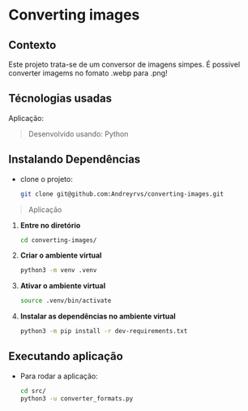 # Converting images

## Contexto

Este projeto trata-se de um conversor de imagens simpes. É possivel converter imagems no fomato .webp para .png!

## Técnologias usadas

Aplicação:
> Desenvolvido usando: Python

## Instalando Dependências

* clone o projeto:

  ```bash
  git clone git@github.com:Andreyrvs/converting-images.git
  ```

> Aplicação

1. **Entre no diretório**

    ```bash
    cd converting-images/ 
    ```

2. **Criar o ambiente virtual**

    ```bash
    python3 -m venv .venv
    ```

3. **Ativar o ambiente virtual**

    ```bash
    source .venv/bin/activate
    ```

4. **Instalar as dependências no ambiente virtual**

    ```bash
    python3 -m pip install -r dev-requirements.txt
    ```

## Executando aplicação

* Para rodar a aplicação:

  ```bash
  cd src/
  python3 -u converter_formats.py
  ```
